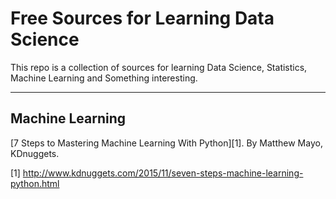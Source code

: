 Free Sources for Learning Data Science
===================
This repo is a collection of sources for learning Data Science, Statistics, Machine Learning and Something interesting.

----------

Machine Learning 
-------------
[7 Steps to Mastering Machine Learning With Python][1].  By Matthew Mayo, KDnuggets.

































[1] http://www.kdnuggets.com/2015/11/seven-steps-machine-learning-python.html
